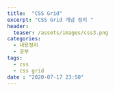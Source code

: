 ```yaml
---
title:  "CSS Grid"
excerpt: "CSS Grid 개념 정리 "
header:
  teaser: /assets/images/css3.png
categories:
  - 내용정리
  - 공부
tags:
  - css
  - css grid
date : "2020-07-17 23:50"
---
```


